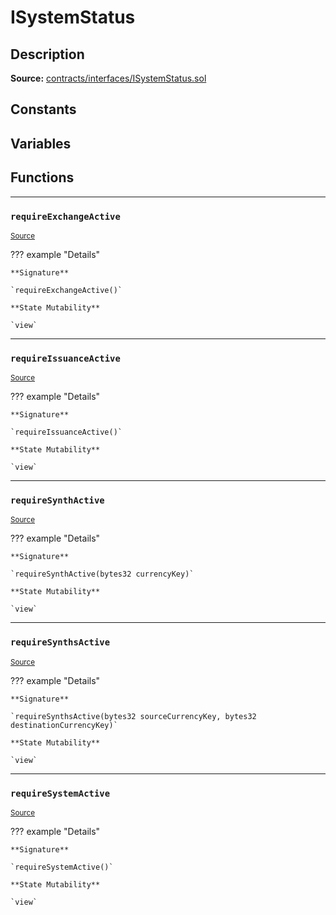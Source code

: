 # ISystemStatus

## Description


**Source:** [contracts/interfaces/ISystemStatus.sol](https://github.com/Synthetixio/synthetix/tree/v2.21.15contracts/interfaces/ISystemStatus.sol)

## Constants

## Variables

## Functions


---
### `requireExchangeActive`

<sub>[Source](https://github.com/Synthetixio/synthetix/tree/v2.21.15contracts/interfaces/ISystemStatus.sol#L10)</sub>



??? example "Details"

    **Signature**

    `requireExchangeActive()`

    **State Mutability**

    `view`


---
### `requireIssuanceActive`

<sub>[Source](https://github.com/Synthetixio/synthetix/tree/v2.21.15contracts/interfaces/ISystemStatus.sol#L8)</sub>



??? example "Details"

    **Signature**

    `requireIssuanceActive()`

    **State Mutability**

    `view`


---
### `requireSynthActive`

<sub>[Source](https://github.com/Synthetixio/synthetix/tree/v2.21.15contracts/interfaces/ISystemStatus.sol#L12)</sub>



??? example "Details"

    **Signature**

    `requireSynthActive(bytes32 currencyKey)`

    **State Mutability**

    `view`


---
### `requireSynthsActive`

<sub>[Source](https://github.com/Synthetixio/synthetix/tree/v2.21.15contracts/interfaces/ISystemStatus.sol#L14)</sub>



??? example "Details"

    **Signature**

    `requireSynthsActive(bytes32 sourceCurrencyKey, bytes32 destinationCurrencyKey)`

    **State Mutability**

    `view`


---
### `requireSystemActive`

<sub>[Source](https://github.com/Synthetixio/synthetix/tree/v2.21.15contracts/interfaces/ISystemStatus.sol#L6)</sub>



??? example "Details"

    **Signature**

    `requireSystemActive()`

    **State Mutability**

    `view`

